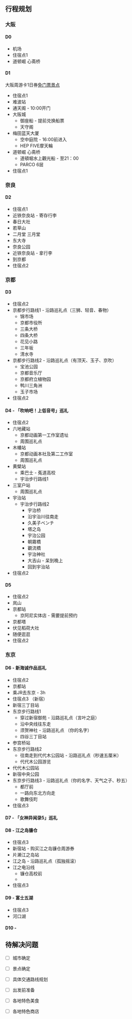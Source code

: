 ## 行程规划

### 大阪

#### D0

- 机场
- 住宿点1
- 道顿崛 心斋桥
#### D1

大阪周游卡1日券[免门票景点](https://www.e-pass.osaka-info.jp/cht/facility/free)

- 住宿点1
- 难波站
- 通天阁 - 10:00开门
- 大阪城
	- 御座船 - 提前兑换船票
	- 天守阁
- 梅田蓝天大厦
	- 空中庭院 - 16:00前进入
	- HEP FIVE摩天輪
-  道顿崛 心斋桥
	- 道頓堀水上觀光船 - 至21：00
	- PARCO 6层
- 住宿点1

### 奈良

#### D2

- 住宿点1
- 近铁奈良站 - 寄存行李
- 春日大社
- 若草山
- 二月堂 三月堂
- 东大寺
- 奈良公园
- 近铁奈良站  - 拿行李
- 到京都
- 住宿点2

### 京都

#### D3

- 住宿点2
- 京都步行路线1 - 沿路巡礼点（三狮、轻音、春物）
	- 锦市场
	- 京都市役所
	- 三条大桥
	- 四条大桥
	- 花见小路
	- 三年坂
	- 清水寺
- 京都步行路线2 - 沿路巡礼点（有顶天、玉子、京吹）
	- 宝池公园
	- 京都音乐厅
	- 京都府立植物园
	- 鸭川三角洲
	- 玉子市场
- 住宿点2

#### D4 - 「吹响吧！上低音号」巡礼

- 住宿点2
- 六地藏站
	- 京都动画第一工作室遗址
	- 周围巡礼点
- 木幡站
	- 京都动画本社及第二工作室
	- 周围巡礼点
- 黄檗站
	- 乘巴士 - 菟道高校
	- 宇治步行路线1
 - 三室户站
	 - 周围巡礼点
 - 宇治站
	 - 宇治步行路线2
		 - 宇治桥
		 - 沿宇治川往南走
		 - 久美子ベンチ
		 - 塔之岛
		 - 宇治公园
		 - 朝霧橋
		 - 覾流橋
		 - 宇治神社
		 - 大吉山 - 呆到晚上
		 - 回到宇治站
 - 住宿点2

#### D5

- 住宿点2
- 岚山
- 京都站
	- 京阿尼实体店 - 需要提前预约
- 京都塔
- 伏见稻荷大社
- 随便逛逛 
- 住宿点2

### 东京

#### D6 - 新海诚作品巡礼

- 住宿点2
- 京都站
- 乘JR去东京 - 3h
- 住宿点3 （新宿）
- 新宿三丁目站
- 东京步行路线1
	- 穿过新宿御苑 - 沿路巡礼点（言叶之庭）
	- 沿中央线往东走
	- 须贺神社 - 沿路巡礼点 （你的名字）
	- 四谷三丁目站
- 参宫桥站
- 东京步行路线2
	- 往南走到代代木公园站 - 沿路巡礼点（秒速五厘米）
	- 代代木公园游览
- 代代木公园站
- 新宿中央公园 
- 东京步行路线3 - 沿路巡礼点（你的名字、天气之子、秒五）
	- 都厅前
	- 一路向东北方向走
	- 歌舞伎町
- 住宿点3

#### D7 - 「女神异闻录5」巡礼

#### D8 - 江之岛镰仓

- 住宿点3
- 新宿站 - 购买江之岛镰仓周游券
- 片濑江之岛站
- 江之岛 - 沿路巡礼点（孤独摇滚）
- 江之电沿线
	- 镰仓高校前
	- 
- 住宿点3

#### D9 - 富士五湖

- 住宿点3
- 河口湖

#### D10 - 







## 待解决问题

- [ ] 城市确定
- [ ] 景点确定
- [ ] 具体交通路线规划
- [ ] 出发前准备
- [ ] 各地特色美食
- [ ] 各地特色商店


